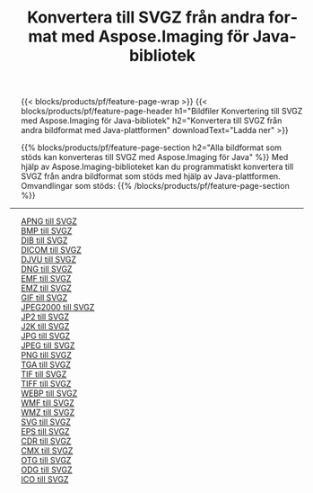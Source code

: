 ﻿---
title: Konvertera till SVGZ från andra format med Aspose.Imaging för Java-bibliotek 
weight: 3920
url: /sv/java/conversion/to/svgz 
lang: sv
langdirlevel: 2
locales: zh-hans,ja,it,ru,de,es,fr,nl,id,lt,pl,pt,vi,tr,ko,zh-hant,ar,hi,th,sv,cs,uk,he
description: Med Aspose.Imaging kan du konvertera till SVGZ från andra format med Java
---

{{< blocks/products/pf/feature-page-wrap >}}
{{< blocks/products/pf/feature-page-header h1="Bildfiler Konvertering till SVGZ med Aspose.Imaging för Java-bibliotek" h2="Konvertera till SVGZ från andra bildformat med Java-plattformen" downloadText="Ladda ner" >}}


{{% blocks/products/pf/feature-page-section  h2="Alla bildformat som stöds kan konverteras till SVGZ med Aspose.Imaging för Java" %}}
Med hjälp av Aspose.Imaging-biblioteket kan du programmatiskt konvertera till SVGZ från andra bildformat som stöds med hjälp av Java-plattformen.
<br/>
Omvandlingar som stöds:
{{% /blocks/products/pf/feature-page-section %}}
<div class="container-fluid productfamilypage bg-gray">
    <div class="convertypes bg-gray agp-content section">
        <div class="container">
		<hr style="margin-left:-20px;"/>
		<div class="row other-converters">
		    <div class='col-md-2 other-converter remove-lp remove-rp'><a href="/imaging/sv/java/conversion/apng-to-svgz" >APNG till SVGZ</a></div>
<div class='col-md-2 other-converter remove-lp remove-rp'><a href="/imaging/sv/java/conversion/bmp-to-svgz" >BMP till SVGZ</a></div>
<div class='col-md-2 other-converter remove-lp remove-rp'><a href="/imaging/sv/java/conversion/dib-to-svgz" >DIB till SVGZ</a></div>
<div class='col-md-2 other-converter remove-lp remove-rp'><a href="/imaging/sv/java/conversion/dicom-to-svgz" >DICOM till SVGZ</a></div>
<div class='col-md-2 other-converter remove-lp remove-rp'><a href="/imaging/sv/java/conversion/djvu-to-svgz" >DJVU till SVGZ</a></div>
<div class='col-md-2 other-converter remove-lp remove-rp'><a href="/imaging/sv/java/conversion/dng-to-svgz" >DNG till SVGZ</a></div>
<div class='col-md-2 other-converter remove-lp remove-rp'><a href="/imaging/sv/java/conversion/emf-to-svgz" >EMF till SVGZ</a></div>
<div class='col-md-2 other-converter remove-lp remove-rp'><a href="/imaging/sv/java/conversion/emz-to-svgz" >EMZ till SVGZ</a></div>
<div class='col-md-2 other-converter remove-lp remove-rp'><a href="/imaging/sv/java/conversion/gif-to-svgz" >GIF till SVGZ</a></div>
<div class='col-md-2 other-converter remove-lp remove-rp'><a href="/imaging/sv/java/conversion/jpeg2000-to-svgz" >JPEG2000 till SVGZ</a></div>
<div class='col-md-2 other-converter remove-lp remove-rp'><a href="/imaging/sv/java/conversion/jp2-to-svgz" >JP2 till SVGZ</a></div>
<div class='col-md-2 other-converter remove-lp remove-rp'><a href="/imaging/sv/java/conversion/j2k-to-svgz" >J2K till SVGZ</a></div>
<div class='col-md-2 other-converter remove-lp remove-rp'><a href="/imaging/sv/java/conversion/jpg-to-svgz" >JPG till SVGZ</a></div>
<div class='col-md-2 other-converter remove-lp remove-rp'><a href="/imaging/sv/java/conversion/jpeg-to-svgz" >JPEG till SVGZ</a></div>
<div class='col-md-2 other-converter remove-lp remove-rp'><a href="/imaging/sv/java/conversion/png-to-svgz" >PNG till SVGZ</a></div>
<div class='col-md-2 other-converter remove-lp remove-rp'><a href="/imaging/sv/java/conversion/tga-to-svgz" >TGA till SVGZ</a></div>
<div class='col-md-2 other-converter remove-lp remove-rp'><a href="/imaging/sv/java/conversion/tif-to-svgz" >TIF till SVGZ</a></div>
<div class='col-md-2 other-converter remove-lp remove-rp'><a href="/imaging/sv/java/conversion/tiff-to-svgz" >TIFF till SVGZ</a></div>
<div class='col-md-2 other-converter remove-lp remove-rp'><a href="/imaging/sv/java/conversion/webp-to-svgz" >WEBP till SVGZ</a></div>
<div class='col-md-2 other-converter remove-lp remove-rp'><a href="/imaging/sv/java/conversion/wmf-to-svgz" >WMF till SVGZ</a></div>
<div class='col-md-2 other-converter remove-lp remove-rp'><a href="/imaging/sv/java/conversion/wmz-to-svgz" >WMZ till SVGZ</a></div>
<div class='col-md-2 other-converter remove-lp remove-rp'><a href="/imaging/sv/java/conversion/svg-to-svgz" >SVG till SVGZ</a></div>
<div class='col-md-2 other-converter remove-lp remove-rp'><a href="/imaging/sv/java/conversion/eps-to-svgz" >EPS till SVGZ</a></div>
<div class='col-md-2 other-converter remove-lp remove-rp'><a href="/imaging/sv/java/conversion/cdr-to-svgz" >CDR till SVGZ</a></div>
<div class='col-md-2 other-converter remove-lp remove-rp'><a href="/imaging/sv/java/conversion/cmx-to-svgz" >CMX till SVGZ</a></div>
<div class='col-md-2 other-converter remove-lp remove-rp'><a href="/imaging/sv/java/conversion/otg-to-svgz" >OTG till SVGZ</a></div>
<div class='col-md-2 other-converter remove-lp remove-rp'><a href="/imaging/sv/java/conversion/odg-to-svgz" >ODG till SVGZ</a></div>
<div class='col-md-2 other-converter remove-lp remove-rp'><a href="/imaging/sv/java/conversion/ico-to-svgz" >ICO till SVGZ</a></div>
                </div>
        </div>
    </div>
</div>
<br/>

